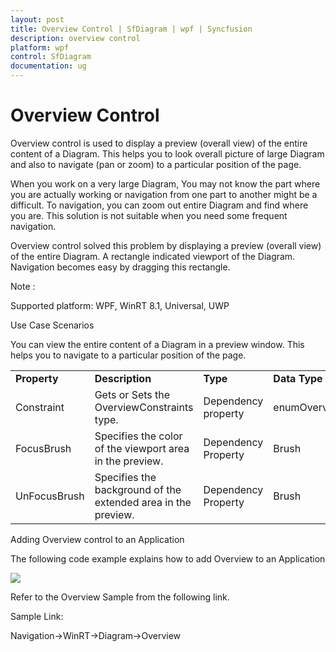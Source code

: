 ```yaml
---
layout: post
title: Overview Control | SfDiagram | wpf | Syncfusion
description: overview control
platform: wpf
control: SfDiagram
documentation: ug
---
```


# Overview Control

Overview control is used to display a preview (overall view) of the entire content of a Diagram. This helps you to look overall picture of large Diagram and also to navigate (pan or zoom) to a particular position of the page.

When you work on a very large Diagram, You may not know the part where you are actually working or navigation from one part to another might be a difficult. To navigation, you can zoom out entire Diagram and find where you are. This solution is not suitable when you need some frequent navigation.

Overview control solved this problem by displaying a preview (overall view) of the entire Diagram. A rectangle indicated viewport of the Diagram. Navigation becomes easy by dragging this rectangle.

Note : 

Supported platform: WPF, WinRT 8.1, Universal, UWP

Use Case Scenarios

You can view the entire content of a Diagram in a preview window. This helps you to navigate to a particular position of the page.

<table>
<tr>
<td>
<b>Property</b></td><td>
<b>Description</b></td><td>
<b>Type</b></td><td>
<b>Data Type</b></td></tr>
<tr>
<td>
Constraint</td><td>
Gets or Sets the OverviewConstraints type.</td><td>
Dependency property</td><td>
enumOverviewConstraints.NoneOverviewConstraints.PanOverviewConstraints.TapFocusOverviewConstraints.DrawFocusOverviewConstraints.Zoom</td></tr>
<tr>
<td>
FocusBrush</td><td>
Specifies the color of the viewport area in the preview.</td><td>
Dependency Property</td><td>
Brush</td></tr>
<tr>
<td>
UnFocusBrush</td><td>
Specifies the background of the extended area in the preview.</td><td>
Dependency Property</td><td>
Brush</td></tr>
</table>


Adding Overview control to an Application

The following code example explains how to add Overview to an Application

![](Overview-Control_images\Overview-Control_img1.png)

Refer to the Overview Sample from the following link.

Sample Link:

Navigation->WinRT->Diagram->Overview

